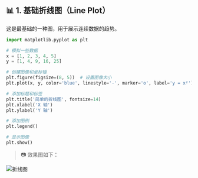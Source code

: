 ## 📊 1. 基础折线图（Line Plot）

这是最基础的一种图，用于展示连续数据的趋势。

```python
import matplotlib.pyplot as plt

# 模拟一些数据
x = [1, 2, 3, 4, 5]
y = [1, 4, 9, 16, 25]

# 创建图像和坐标轴
plt.figure(figsize=(8, 5))  # 设置图像大小
plt.plot(x, y, color='blue', linestyle='-', marker='o', label='y = x²')

# 添加标题和标签
plt.title('简单的折线图', fontsize=14)
plt.xlabel('X 轴')
plt.ylabel('Y 轴')

# 添加图例
plt.legend()

# 显示图像
plt.show()
```

> 📷 效果图如下：

![折线图](https://chatgpt.com/images/line_plot_demo.png)